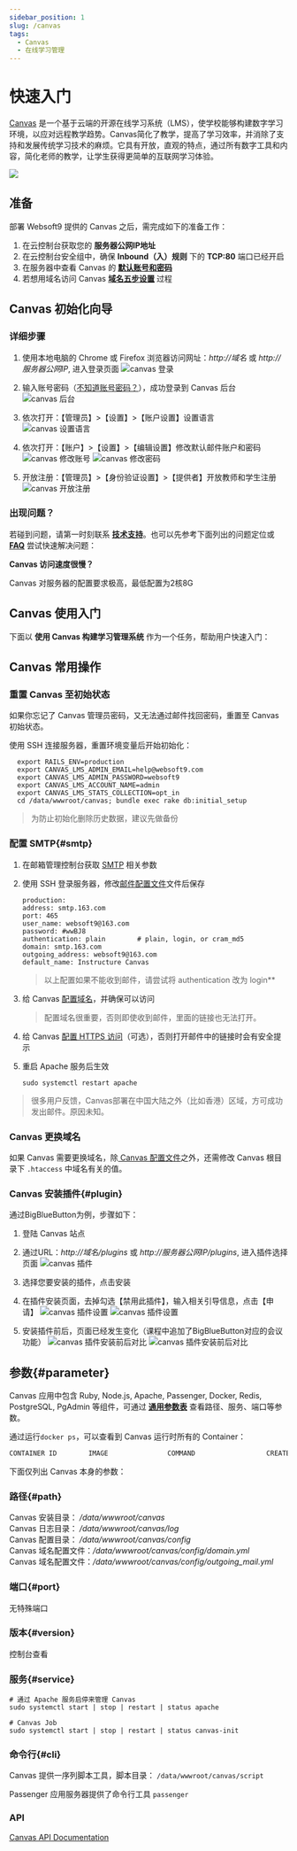 ```yaml
---
sidebar_position: 1
slug: /canvas
tags:
  - Canvas
  - 在线学习管理
---
```


# 快速入门

[Canvas](https://www.instructure.com/canvas/) 是一个基于云端的开源在线学习系统（LMS），使学校能够构建数字学习环境，以应对远程教学趋势。Canvas简化了教学，提高了学习效率，并消除了支持和发展传统学习技术的麻烦。它具有开放，直观的特点，通过所有数字工具和内容，简化老师的教学，让学生获得更简单的互联网学习体验。

![](https://libs.websoft9.com/Websoft9/DocsPicture/en/canvas/canvas-gui-websoft9.png)

## 准备

部署 Websoft9 提供的 Canvas 之后，需完成如下的准备工作：

1. 在云控制台获取您的 **服务器公网IP地址** 
2. 在云控制台安全组中，确保 **Inbound（入）规则** 下的 **TCP:80** 端口已经开启
3. 在服务器中查看 Canvas 的 **[默认账号和密码](./user/credentials)**  
4. 若想用域名访问  Canvas **[域名五步设置](./administrator/domain_step)** 过程


## Canvas 初始化向导

### 详细步骤

1. 使用本地电脑的 Chrome 或 Firefox 浏览器访问网址：*http://域名* 或 *http://服务器公网IP*, 进入登录页面
   ![canvas 登录](https://libs.websoft9.com/Websoft9/DocsPicture/zh/canvas/canvas-login-websoft9.png)

2. 输入账号密码（[不知道账号密码？](./user/credentials)），成功登录到 Canvas 后台  
   ![canvas 后台](https://libs.websoft9.com/Websoft9/DocsPicture/zh/canvas/canvas-console001-websoft9.png)

3. 依次打开：【管理员】>【设置】>【账户设置】设置语言  
   ![canvas 设置语言](https://libs.websoft9.com/Websoft9/DocsPicture/zh/canvas/canvas-setlanguage-websoft9.png)

4. 依次打开：【账户】>【设置】>【编辑设置】修改默认邮件账户和密码
   ![canvas 修改账号](https://libs.websoft9.com/Websoft9/DocsPicture/zh/canvas/canvas-setaccount001-websoft9.png)
   ![canvas 修改密码](https://libs.websoft9.com/Websoft9/DocsPicture/zh/canvas/canvas-setaccount002-websoft9.png)

5. 开放注册：【管理员】>【身份验证设置】>【提供者】开放教师和学生注册 
   ![canvas 开放注册](https://libs.websoft9.com/Websoft9/DocsPicture/zh/canvas/canvas-register-websoft9.png)

### 出现问题？

若碰到问题，请第一时刻联系 **[技术支持](./helpdesk)**。也可以先参考下面列出的问题定位或  **[FAQ](./faq#setup)** 尝试快速解决问题：

**Canvas 访问速度很慢？**

Canvas 对服务器的配置要求极高，最低配置为2核8G

## Canvas 使用入门

下面以 **使用 Canvas 构建学习管理系统** 作为一个任务，帮助用户快速入门：


## Canvas 常用操作

### 重置 Canvas 至初始状态

如果你忘记了 Canvas  管理员密码，又无法通过邮件找回密码，重置至 Canvas 初始状态。

使用 SSH 连接服务器，重置环境变量后开始初始化：

```
  export RAILS_ENV=production
  export CANVAS_LMS_ADMIN_EMAIL=help@websoft9.com
  export CANVAS_LMS_ADMIN_PASSWORD=websoft9
  export CANVAS_LMS_ACCOUNT_NAME=admin
  export CANVAS_LMS_STATS_COLLECTION=opt_in
  cd /data/wwwroot/canvas; bundle exec rake db:initial_setup
```

> 为防止初始化删除历史数据，建议先做备份

### 配置 SMTP{#smtp}

1. 在邮箱管理控制台获取 [SMTP](./administrator/smtp) 相关参数

2. 使用 SSH 登录服务器，修改[邮件配置文件](#path)文件后保存
   ```
   production:
   address: smtp.163.com
   port: 465
   user_name: websoft9@163.com
   password: #wwBJ8
   authentication: plain        # plain, login, or cram_md5
   domain: smtp.163.com
   outgoing_address: websoft9@163.com
   default_name: Instructure Canvas
   ```
   > 以上配置如果不能收到邮件，请尝试将 authentication 改为 login**

3. 给 Canvas [配置域名](./administrator/domain_step)，并确保可以访问

   > 配置域名很重要，否则即使收到邮件，里面的链接也无法打开。

4. 给 Canvas [配置 HTTPS 访问](./administrator/domain_https)（可选），否则打开邮件中的链接时会有安全提示

4. 重启 Apache 服务后生效
   ```
   sudo systemctl restart apache
   ```

> 很多用户反馈，Canvas部署在中国大陆之外（比如香港）区域，方可成功发出邮件。原因未知。


### Canvas 更换域名

如果 Canvas 需要更换域名，除[ Canvas 配置文件](#path)之外，还需修改 Canvas 根目录下 `.htaccess` 中域名有关的值。  


### Canvas 安装插件{#plugin}

通过BigBlueButton为例，步骤如下：

1. 登陆 Canvas 站点

2. 通过URL：*http://域名/plugins* 或 *http://服务器公网IP/plugins*, 进入插件选择页面
   ![canvas 插件](https://libs.websoft9.com/Websoft9/DocsPicture/zh/canvas/canvas-plugin01-websoft9.png)

3. 选择您要安装的插件，点击安装

4. 在插件安装页面，去掉勾选【禁用此插件】，输入相关引导信息，点击【申请】
   ![canvas 插件设置](https://libs.websoft9.com/Websoft9/DocsPicture/zh/canvas/canvas-plugin02-websoft9.png)
   ![canvas 插件设置](https://libs.websoft9.com/Websoft9/DocsPicture/zh/canvas/canvas-plugin03-websoft9.png)

5. 安装插件前后，页面已经发生变化（课程中追加了BigBlueButton对应的会议功能）
   ![canvas 插件安装前后对比](https://libs.websoft9.com/Websoft9/DocsPicture/zh/canvas/canvas-plugin04-websoft9.png)
   ![canvas 插件安装前后对比](https://libs.websoft9.com/Websoft9/DocsPicture/zh/canvas/canvas-plugin05-websoft9.png)

## 参数{#parameter}

Canvas 应用中包含 Ruby, Node.js, Apache, Passenger, Docker, Redis, PostgreSQL, PgAdmin 等组件，可通过 **[通用参数表](./administrator/parameter)** 查看路径、服务、端口等参数。

通过运行`docker ps`，可以查看到 Canvas 运行时所有的 Container：

```bash
CONTAINER ID        IMAGE               COMMAND                  CREATED             STATUS              PORTS                                NAMES
```


下面仅列出 Canvas 本身的参数：

### 路径{#path}

Canvas 安装目录： */data/wwwroot/canvas*  
Canvas 日志目录： */data/wwwroot/canvas/log*  
Canvas 配置目录： */data/wwwroot/canvas/config*  
Canvas 域名配置文件：*/data/wwwroot/canvas/config/domain.yml*  
Canvas 域名配置文件：*/data/wwwroot/canvas/config/outgoing_mail.yml*  

### 端口{#port}

无特殊端口

### 版本{#version}

控制台查看

### 服务{#service}

```shell
# 通过 Apache 服务启停来管理 Canvas
sudo systemctl start | stop | restart | status apache

# Canvas Job
sudo systemctl start | stop | restart | status canvas-init
```

### 命令行{#cli}

Canvas 提供一序列脚本工具，脚本目录： `/data/wwwroot/canvas/script`  

Passenger 应用服务器提供了命令行工具 `passenger`  

### API

[Canvas API Documentation](https://community.canvaslms.com/t5/Academic-Benchmarks-Basics/API-Documentation-Overview/ta-p/474357)